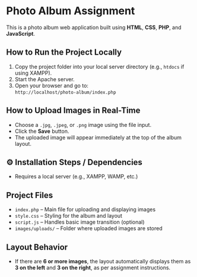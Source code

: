 # Photo Album Assignment

This is a photo album web application built using **HTML**, **CSS**, **PHP**, and **JavaScript**.


## How to Run the Project Locally

1. Copy the project folder into your local server directory (e.g., `htdocs` if using XAMPP).
2. Start the Apache server.
3. Open your browser and go to:  
   `http://localhost/photo-album/index.php`


## How to Upload Images in Real-Time

- Choose a `.jpg`, `.jpeg`, or `.png` image using the file input.
- Click the **Save** button.
- The uploaded image will appear immediately at the top of the album layout.


## ⚙️ Installation Steps / Dependencies

- Requires a local server (e.g., XAMPP, WAMP, etc.)


## Project Files

- `index.php` – Main file for uploading and displaying images
- `style.css` – Styling for the album and layout
- `script.js` – Handles basic image transition (optional)
- `images/uploads/` – Folder where uploaded images are stored


## Layout Behavior

- If there are **6 or more images**, the layout automatically displays them as **3 on the left** and **3 on the right**, as per assignment instructions.
